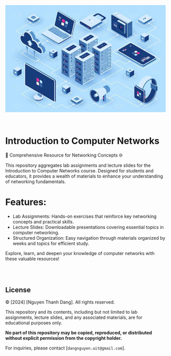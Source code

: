 
<p align='center'>
    <img src="./readme-img/network-thumbnail.png">
    </img>
</p>

<br/>

# Introduction to Computer Networks
📡 Comprehensive Resource for Networking Concepts 🌐

This repository aggregates lab assignments and lecture slides for the Introduction to Computer Networks course. Designed for students and educators, it provides a wealth of materials to enhance your understanding of networking fundamentals.

# Features:
- Lab Assignments: Hands-on exercises that reinforce key networking concepts and practical skills.
- Lecture Slides: Downloadable presentations covering essential topics in computer networking.
- Structured Organization: Easy navigation through materials organized by weeks and topics for efficient study.

Explore, learn, and deepen your knowledge of computer networks with these valuable resources!


<br/>
<br/>

## License

© [2024] [Nguyen Thanh Dang]. All rights reserved.

This repository and its contents, including but not limited to lab assignments, lecture slides, and any associated materials, are for educational purposes only. 

**No part of this repository may be copied, reproduced, or distributed without explicit permission from the copyright holder.**

For inquiries, please contact [```dangnguyen.uit@gmail.com```].